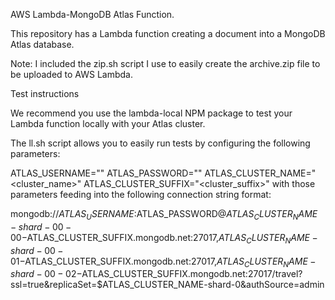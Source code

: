 AWS Lambda-MongoDB Atlas Function.

This repository has a Lambda function creating a document into a MongoDB Atlas database.

Note: I included the zip.sh script I use to easily create the archive.zip file to be uploaded to AWS Lambda.

Test instructions

We recommend you use the lambda-local NPM package to test your Lambda function locally with your Atlas cluster.

The ll.sh script allows you to easily run tests by configuring the following parameters:

ATLAS_USERNAME="<username>"
ATLAS_PASSWORD="<password>"
ATLAS_CLUSTER_NAME="<cluster_name>"
ATLAS_CLUSTER_SUFFIX="<cluster_suffix>"
with those parameters feeding into the following connection string format:

mongodb://$ATLAS_USERNAME:$ATLAS_PASSWORD@$ATLAS_CLUSTER_NAME-shard-00-00-$ATLAS_CLUSTER_SUFFIX.mongodb.net:27017,$ATLAS_CLUSTER_NAME-shard-00-01-$ATLAS_CLUSTER_SUFFIX.mongodb.net:27017,$ATLAS_CLUSTER_NAME-shard-00-02-$ATLAS_CLUSTER_SUFFIX.mongodb.net:27017/travel?ssl=true&replicaSet=$ATLAS_CLUSTER_NAME-shard-0&authSource=admin


